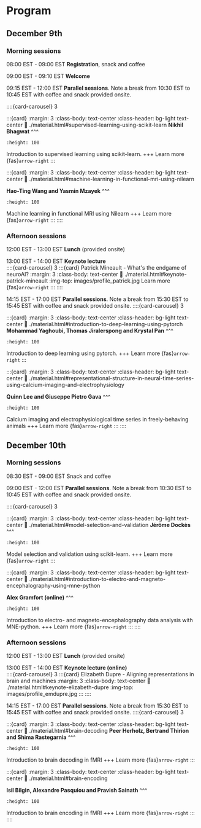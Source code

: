 # Program

## December 9th

### Morning sessions
08:00 EST - 09:00 EST **Registration**, snack and coffee

09:00 EST - 09:10 EST **Welcome**

09:15 EST - 12:00 EST **Parallel sessions**. Note a break from 10:30 EST to 10:45 EST with coffee and snack provided onsite.

::::{card-carousel} 3

:::{card}
:margin: 3
:class-body: text-center
:class-header: bg-light text-center
:link: ./material.html#supervised-learning-using-scikit-learn
**Nikhil Bhagwat**
^^^
```{image} images/logo_scikit-learn.png
:height: 100
```
Introduction to supervised learning using scikit-learn.
+++
Learn more {fas}`arrow-right`
:::

:::{card}
:margin: 3
:class-body: text-center
:class-header: bg-light text-center
:link: ./material.html#machine-learning-in-functional-mri-using-nilearn

**Hao-Ting Wang and Yasmin Mzayek**
^^^
```{image} images/logo_nilearn.png
:height: 100
```
Machine learning in functional MRI using Nilearn
+++
Learn more {fas}`arrow-right`
:::
::::


### Afternoon sessions
12:00 EST - 13:00 EST **Lunch** (provided onsite)

13:00 EST - 14:00 EST **Keynote lecture**  
::::{card-carousel} 3
:::{card} Patrick Mineault - What's the endgame of neuroAI?
:margin: 3
:class-body: text-center
:link: ./material.html#keynote-patrick-mineault
:img-top: images/profile_patrick.jpg
Learn more {fas}`arrow-right`
:::
::::

14:15 EST - 17:00 EST **Parallel sessions**. Note a break from 15:30 EST to 15:45 EST with coffee and snack provided onsite.
::::{card-carousel} 3

:::{card}
:margin: 3
:class-body: text-center
:class-header: bg-light text-center
:link: ./material.html#introduction-to-deep-learning-using-pytorch
**Mohammad Yaghoubi, Thomas Jiralerspong and Krystal Pan**
^^^
```{image} images/logo_pytorch.png
:height: 100
```
Introduction to deep learning using pytorch.
+++
Learn more {fas}`arrow-right`
:::

:::{card}
:margin: 3
:class-body: text-center
:class-header: bg-light text-center
:link: ./material.html#representational-structure-in-neural-time-series-using-calcium-imaging-and-electrophysiology

**Quinn Lee and Giuseppe Pietro Gava**
^^^
```{image} images/logo_unique.jpg
:height: 100
```
Calcium imaging and electrophysiological time series in freely-behaving animals
+++
Learn more {fas}`arrow-right`
:::
::::


## December 10th

### Morning sessions
08:30 EST - 09:00 EST Snack and coffee

09:00 EST - 12:00 EST **Parallel sessions**. Note a break from 10:30 EST to 10:45 EST with coffee and snack provided onsite.

::::{card-carousel} 3

:::{card}
:margin: 3
:class-body: text-center
:class-header: bg-light text-center
:link: ./material.html#model-selection-and-validation
**Jérôme Dockès**
^^^
```{image} images/logo_scikit-learn.png
:height: 100
```
Model selection and validation using scikit-learn.
+++
Learn more {fas}`arrow-right`
:::

:::{card}
:margin: 3
:class-body: text-center
:class-header: bg-light text-center
:link: ./material.html#introduction-to-electro-and-magneto-encephalography-using-mne-python

**Alex Gramfort (online)**
^^^
```{image} images/logo_mne.png
:height: 100
```
Introduction to electro- and magneto-encephalography data analysis with MNE-python.
+++
Learn more {fas}`arrow-right`
:::
::::

### Afternoon sessions
12:00 EST - 13:00 EST **Lunch** (provided onsite)

13:00 EST - 14:00 EST **Keynote lecture (online)**  
::::{card-carousel} 3
:::{card} Elizabeth Dupre - Aligning representations in brain and machines
:margin: 3
:class-body: text-center
:link: ./material.html#keynote-elizabeth-dupre
:img-top: images/profile_emdupre.jpg
:::
::::

14:15 EST - 17:00 EST **Parallel sessions**. Note a break from 15:30 EST to 15:45 EST with coffee and snack provided onsite.
::::{card-carousel} 3

:::{card}
:margin: 3
:class-body: text-center
:class-header: bg-light text-center
:link: ./material.html#brain-decoding
**Peer Herholz, Bertrand Thirion and Shima Rastegarnia**
^^^
```{image} images/thumbnail_decoding.png
:height: 100
```
Introduction to brain decoding in fMRI
+++
Learn more {fas}`arrow-right`
:::

:::{card}
:margin: 3
:class-body: text-center
:class-header: bg-light text-center
:link: ./material.html#brain-encoding

**Isil Bilgin, Alexandre Pasquiou and Pravish Sainath**
^^^
```{image} images/thumbnail_encoding.png
:height: 100
```
Introduction to brain encoding in fMRI
+++
Learn more {fas}`arrow-right`
:::
::::
